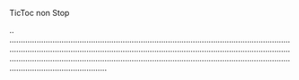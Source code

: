 TicToc non Stop

..
...............................................................................................................................................................................................................................................................................................................................................................................................................................
